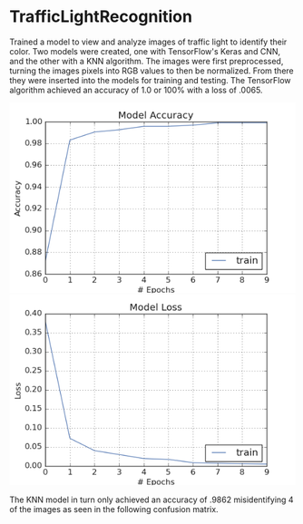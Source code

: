 # TrafficLightRecognition

Trained a model to view and analyze images of traffic light to identify their color. Two models were created, one with TensorFlow's Keras and CNN, and the other with a KNN algorithm. The images were first preprocessed, turning the images pixels into RGB values to then be normalized. From there they were inserted into the models for training and testing. The TensorFlow algorithm achieved an accuracy of 1.0 or 100% with a loss of .0065. 

![alt text](https://github.com/olasoytena/TrafficLightRecognition/blob/main/model_accuracy.png)
![alt text](https://github.com/olasoytena/TrafficLightRecognition/blob/main/model_loss.png)

The KNN model in turn only achieved an accuracy of .9862 misidentifying 4 of the images as seen in the following confusion matrix.
